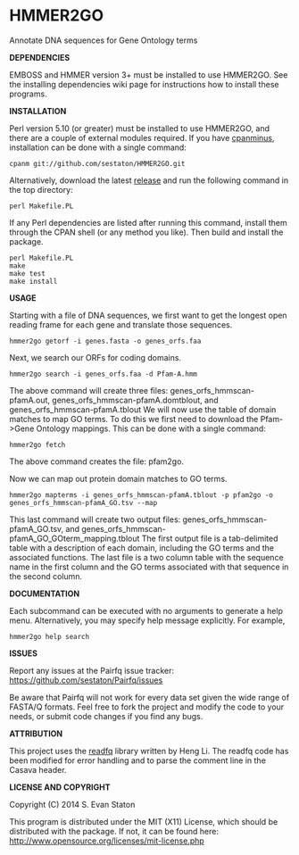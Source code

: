 HMMER2GO
========

Annotate DNA sequences for Gene Ontology terms

**DEPENDENCIES**

EMBOSS and HMMER version 3+ must be installed to use HMMER2GO. See the installing dependencies wiki page for instructions how to install these programs.

**INSTALLATION**

Perl version 5.10 (or greater) must be installed to use HMMER2GO, and there are a couple of external modules required. If you have [cpanminus](http://search.cpan.org/~miyagawa/App-cpanminus-1.6935/lib/App/cpanminus.pm), installation can be done with a single command:

    cpanm git://github.com/sestaton/HMMER2GO.git

Alternatively, download the latest [release](https://github.com/sestaton/HMMER2GO/releases) and run the following command in the top directory:

    perl Makefile.PL

If any Perl dependencies are listed after running this command, install them through the CPAN shell (or any method you like). Then build and install the package.

    perl Makefile.PL
    make
    make test
    make install

**USAGE**

Starting with a file of DNA sequences, we first want to get the longest open reading frame for each gene and translate those sequences.

    hmmer2go getorf -i genes.fasta -o genes_orfs.faa

Next, we search our ORFs for coding domains. 

    hmmer2go search -i genes_orfs.faa -d Pfam-A.hmm 

The above command will create three files: genes_orfs_hmmscan-pfamA.out, genes_orfs_hmmscan-pfamA.domtblout, and genes_orfs_hmmscan-pfamA.tblout
We will now use the table of domain matches to map GO terms. To do this we first need to download the Pfam->Gene Ontology mappings. This can be done with a single command:

    hmmer2go fetch

The above command creates the file: pfam2go.

Now we can map out protein domain matches to GO terms.

    hmmer2go mapterms -i genes_orfs_hmmscan-pfamA.tblout -p pfam2go -o genes_orfs_hmmscan-pfamA_GO.tsv --map

This last command will create two output files: genes_orfs_hmmscan-pfamA_GO.tsv, and genes_orfs_hmmscan-pfamA_GO_GOterm_mapping.tblout
The first output file is a tab-delimited table with a description of each domain, including the GO terms and the associated functions. The last file is a two column table with the sequence name in the first column and the GO terms associated with that sequence in the second column.

**DOCUMENTATION**

Each subcommand can be executed with no arguments to generate a help menu. Alternatively, you may specify help message explicitly. For example,

    hmmer2go help search

**ISSUES**

Report any issues at the Pairfq issue tracker: https://github.com/sestaton/Pairfq/issues

Be aware that Pairfq will not work for every data set given the wide range of FASTA/Q formats. Feel free to fork the project and modify the code to your needs, or submit code changes if you find any bugs. 

**ATTRIBUTION**

This project uses the [readfq](https://github.com/lh3/readfq) library written by Heng Li. The readfq code has been modified for error handling and to parse the comment line in the Casava header.

**LICENSE AND COPYRIGHT**

Copyright (C) 2014 S. Evan Staton

This program is distributed under the MIT (X11) License, which should be distributed with the package. 
If not, it can be found here: http://www.opensource.org/licenses/mit-license.php